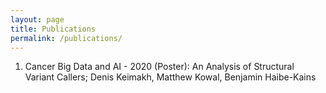 ```yaml
---
layout: page
title: Publications
permalink: /publications/
---
```


1) Cancer Big Data and AI - 2020 (Poster): An Analysis of Structural Variant Callers; Denis Keimakh, Matthew Kowal, Benjamin Haibe-Kains
